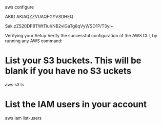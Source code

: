 aws configure

AKID
AKIAQZZVUAQFGYVSDHEQ

Sak
zZS20DF8TWtTluI/NB2vIGaTg8qVyWSO1P/T3yl+

Verifying your Setup
Verify the successful configuration of the AWS CLI, by running any AWS command:

# List your S3 buckets. This will be blank if you have no S3 uckets
aws s3 ls

# List the IAM users in your account
aws iam list-users


